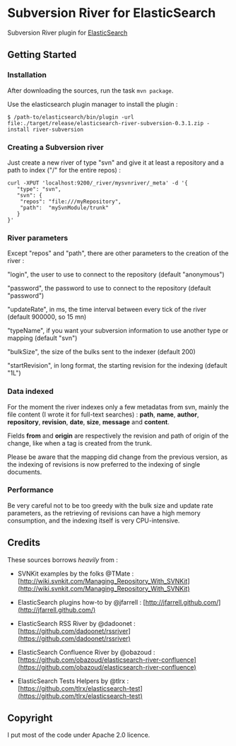 # Subversion River for ElasticSearch #

Subversion River plugin for [ElasticSearch](http://www.elasticsearch.org/)

## Getting Started ##

### Installation ###

After downloading the sources, run the task `mvn package`.

Use the elasticsearch plugin manager to install the plugin :

    $ /path-to/elasticsearch/bin/plugin -url file:./target/release/elasticsearch-river-subversion-0.3.1.zip -install river-subversion

### Creating a Subversion river ###
Just create a new river of type "svn" and give it at least a repository and a path to index ("/" for the entire repos) :

    curl -XPUT 'localhost:9200/_river/mysvnriver/_meta' -d '{
       "type": "svn",
       "svn": {
        "repos": "file:///myRepository",
        "path":  "mySvnModule/trunk"
       }
    }'

### River parameters ###
Except "repos" and "path", there are other parameters to the creation of the river :

"login", the user to use to connect to the repository (default "anonymous")

"password", the password to use to connect to the repository (default "password")

"updateRate", in ms, the time interval between every tick of the river (default 900000, so 15 mn)

"typeName", if you want your subversion information to use another type or mapping (default "svn")

"bulkSize", the size of the bulks sent to the indexer (default 200)

"startRevision", in long format, the starting revision for the indexing (default "1L")


### Data indexed ###
For the moment the river indexes only a few metadatas from svn, mainly the file content (I wrote it for full-text searches) :
**path**, **name**, **author**, **repository**, **revision**, **date**, **size**, **message** and **content**.

Fields **from** and **origin** are respectively the revision and path of origin of the change, like when a tag is created from the trunk.

Please be aware that the mapping did change from the previous version, as the indexing of revisions is now preferred to the indexing of single documents.

### Performance ###
Be very careful not to be too greedy with the bulk size and update rate parameters, as the retrieving of revisions can have a high memory consumption, and the indexing itself is very CPU-intensive.

## Credits ##

These sources borrows *heavily* from :

- SVNKit examples by the folks @TMate : [http://wiki.svnkit.com/Managing_Repository_With_SVNKit](http://wiki.svnkit.com/Managing_Repository_With_SVNKit)

- ElasticSearch plugins how-to by @jfarrell : [http://jfarrell.github.com/](http://jfarrell.github.com/)

- ElasticSearch RSS River by @dadoonet : [https://github.com/dadoonet/rssriver](https://github.com/dadoonet/rssriver)

- ElasticSearch Confluence River by @obazoud : [https://github.com/obazoud/elasticsearch-river-confluence](https://github.com/obazoud/elasticsearch-river-confluence)

- ElasticSearch Tests Helpers by @tlrx : [https://github.com/tlrx/elasticsearch-test](https://github.com/tlrx/elasticsearch-test)

## Copyright ##

I put most of the code under Apache 2.0 licence.
